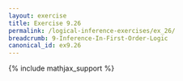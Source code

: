 ```yaml
---
layout: exercise
title: Exercise 9.26
permalink: /logical-inference-exercises/ex_26/
breadcrumb: 9-Inference-In-First-Order-Logic
canonical_id: ex9.26
---
```


{% include mathjax_support %}

